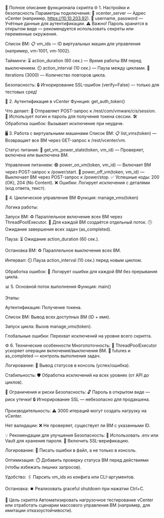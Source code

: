 🚀 Полное описание функционала скрипта
🌐 1. Настройки и безопасность
Параметры подключения:
🔗 vcenter_server — Адрес vCenter (например, https://10.10.203.92).
👤 username, password — Учётные данные для аутентификации.
⚠️ Важно! Пароль хранится в открытом виде — рекомендуется использовать секреты или переменные окружения.

Список ВМ:
📋 vm_ids — ID виртуальных машин для управления (например, vm-1001, vm-1002).

Тайминги:
⏳ action_duration (60 сек.) — Время работы ВМ перед выключением.
⏲️ action_interval (10 сек.) — Пауза между циклами.
🔁 iterations (3000) — Количество повторов цикла.

Безопасность:
🔒 Игнорирование SSL-ошибок (verify=False) — только для тестовых сред!

🔑 2. Аутентификация в vCenter
Функция: get_auth_token()

Что делает:
📡 Отправляет POST-запрос к /rest/com/vmware/cis/session.
🔐 Использует логин и пароль для получения токена сессии.
🛠️ Обработка ошибок: Вызывает исключение при неудаче.

🖥️ 3. Работа с виртуальными машинами
Список ВМ:
📋 list_vms(token) — Возвращает все ВМ через GET-запрос к /rest/vcenter/vm.

Статус питания:
🔌 get_vm_power_state(token, vm_id) — Проверяет, включена или выключена ВМ.

Управление питанием:
🟢 power_on_vm(token, vm_id) — Включает ВМ через POST-запрос к /power/start.
🔴 power_off_vm(token, vm_id) — Выключает ВМ через POST-запрос к /power/stop.
✅ Успешные коды: 200 (OK), 204 (No Content).
❌ Ошибки: Логирует исключения с деталями (код ответа, текст).

🔄 4. Циклическое управление ВМ
Функция: manage_vms(token)

Логика работы:

Запуск ВМ:
♻️ Параллельное включение всех ВМ через ThreadPoolExecutor.
🧵 Для каждой ВМ создаётся отдельный поток.
🕒 Ожидание завершения всех задач (as_completed).

Пауза:
⏳ Ожидание action_duration (60 сек.).

Остановка ВМ:
♻️ Параллельное выключение всех ВМ.

Интервал:
⏲️ Пауза action_interval (10 сек.) перед новым циклом.

Обработка ошибок:
🚨 Логирует ошибки для каждой ВМ без прерывания цикла.

📊 5. Основной поток выполнения
Функция: main()

Этапы:

Аутентификация: Получение токена.

Список ВМ: Вывод всех доступных ВМ (ID + имя).

Запуск цикла: Вызов manage_vms(token).

Глобальные ошибки: Перехват исключений на уровне всего скрипта.

⚙️ 6. Технические особенности
Многопоточность:
🧵 ThreadPoolExecutor ускоряет операции включения/выключения ВМ.
🔄 futures и as_completed — контроль выполнения задач.

Логирование:
📝 Вывод статусов в консоль (успех/ошибка).

Стабильность:
🛡️ Обработка исключений на всех уровнях (от API до циклов).

🚨 Ограничения и риски
Безопасность:
🔓 Пароль в открытом виде — риск утечки!
🔒 Игнорирование SSL — небезопасно для продакшена.

Производительность:
⚠️ 3000 итераций могут создать нагрузку на vCenter.

Нет валидации:
❌ Не проверяет, существует ли ВМ с указанными ID.

💡 Рекомендации для улучшения
Безопасность:
🔑 Использовать .env или Vault для хранения пароля.
🔐 Включить SSL-верификацию.

Логирование:
📂 Писать ошибки в файл, а не только в консоль.

Оптимизация:
⏱️ Добавить проверку статуса ВМ перед действиями (чтобы избежать лишних запросов).

Удобство:
🖇️ Парсить vm_ids из конфига или CLI-аргументов.

Остановка:
⏹️ Реализовать graceful shutdown при нажатии Ctrl+C.

🎯 Цель скрипта
Автоматизировать нагрузочное тестирование vCenter или отработать сценарии массового управления ВМ (например, для имитации отказоустойчивости).
